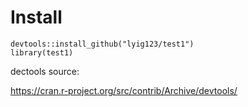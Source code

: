 # Install

```
devtools::install_github("lyig123/test1")
library(test1)
```

dectools source:

https://cran.r-project.org/src/contrib/Archive/devtools/
